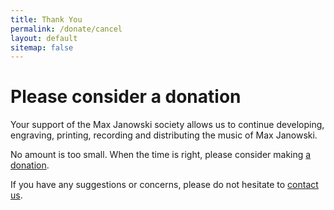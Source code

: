 ```yaml
---
title: Thank You
permalink: /donate/cancel
layout: default
sitemap: false
---
```


# Please consider a donation

Your support of the Max Janowski society allows us to continue developing, engraving, printing, recording and distributing the music of Max Janowski.  

No amount is too small.  When the time is right, please consider making [a donation](/donate).

If you have any suggestions or concerns, please do not hesitate to [contact us](/contact).
